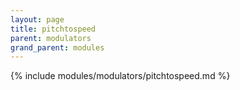 ```yaml
---
layout: page
title: pitchtospeed
parent: modulators
grand_parent: modules
---
```


{% include modules/modulators/pitchtospeed.md %}
